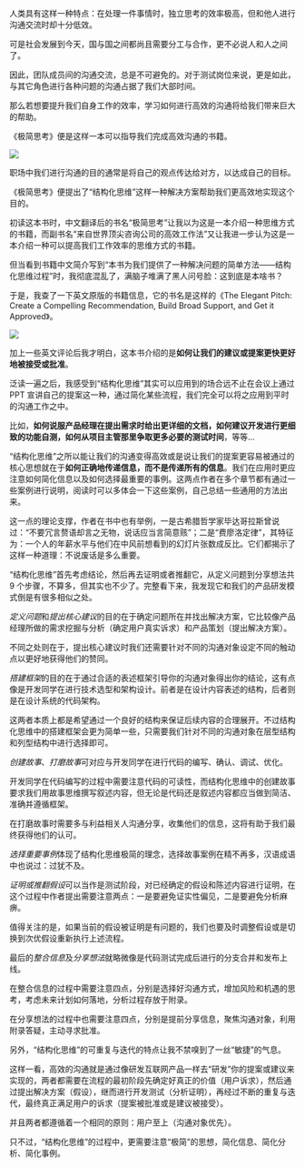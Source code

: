人类具有这样一种特点：在处理一件事情时，独立思考的效率极高，但和他人进行沟通交流时却十分低效。

可是社会发展到今天，国与国之间都尚且需要分工与合作，更不必说人和人之间了。

因此，团队成员间的沟通交流，总是不可避免的。对于测试岗位来说，更是如此，与其它角色进行各种问题的沟通占据了我们大部时间。

那么若想要提升我们自身工作的效率，学习如何进行高效的沟通将给我们带来巨大的帮助。

《极简思考》便是这样一本可以指导我们完成高效沟通的书籍。

![](https://cdn.jsdelivr.net/gh/fy975713384/cloud-img/blog/极简思考.jpeg)

职场中我们进行沟通的目的通常是将自己的观点传达给对方，以达成自己的目标。

《极简思考》便提出了“结构化思维”这样一种解决方案帮助我们更高效地实现这个目的。

初读这本书时，中文翻译后的书名“极简思考”让我以为这是一本介绍一种思维方式的书籍，而副书名“来自世界顶尖咨询公司的高效工作法”又让我进一步认为这是一本介绍一种可以提高我们工作效率的思维方式的书籍。

但当看到书籍中文简介写到“本书为我们提供了一种解决问题的简单方法——结构化思维过程”时，我彻底混乱了，满脑子堆满了黑人问号脸：这到底是本啥书？

于是，我查了一下英文原版的书籍信息，它的书名是这样的《The Elegant Pitch: Create a Compelling Recommendation, Build Broad Support, and Get it Approved》。

![](https://cdn.jsdelivr.net/gh/fy975713384/cloud-img/blog/book.jpg)

加上一些英文评论后我才明白，这本书介绍的是**如何让我们的建议或提案更快更好地被接受或批准**。

泛读一遍之后，我感受到“结构化思维”其实可以应用到的场合远不止在会议上通过 PPT 宣讲自己的提案这一种，通过简化某些流程，我们完全可以将之应用到平时的沟通工作之中。

比如，**如何说服产品经理在提出需求时给出更详细的文档，如何建议开发进行更细致的功能自测，如何从项目主管那里争取更多必要的测试时间**，等等...

“结构化思维”之所以能让我们的沟通变得高效或是说让我们的提案更容易被通过的核心思想就在于**如何正确地传递信息，而不是传递所有的信息**。我们在应用时更应注意如何简化信息以及如何选择最重要的事例。这两点作者在多个章节都有通过一些案例进行说明，阅读时可以多体会一下这些案例，自己总结一些通用的方法出来。

这一点的理论支撑，作者在书中也有举例，一是古希腊哲学家毕达哥拉斯曾说过：“不要冗言赘语却言之无物，说话应当言简意赅”；二是“费廖洛定律”，其特征为：一个人的年薪水平与他们在中风前想看到的幻灯片张数成反比。它们都揭示了这样一种道理：不说废话是多么重要。

“结构化思维”首先考虑结论，然后再去证明或者推翻它，从定义问题到分享想法共 9 个步骤，不算多，但其实也不少了。完整看下来，我发现它和我们的产品研发模式倒是有很多相似之处。

*定义问题*和*提出核心建议*的目的在于确定问题所在并找出解决方案，它比较像产品经理所做的需求挖掘与分析（确定用户真实诉求）和产品策划（提出解决方案）。

不同之处则在于，提出核心建议时我们还需要针对不同的沟通对象设定不同的触动点以更好地获得他们的赞同。

*搭建框架*的目的在于通过合适的表述框架引导你的沟通对象得出你的结论，这有点像是开发同学在进行技术选型和架构设计。前者是在设计内容表述的结构，后者则是在设计系统的代码架构。

这两者本质上都是希望通过一个良好的结构来保证后续内容的合理展开。不过结构化思维中的搭建框架会更为简单一些，只需要我们针对不同的沟通对象在层型结构和列型结构中进行选择即可。

_创建故事_、*打磨故事*可对应与开发同学在进行代码的编写、确认、调试、优化。

开发同学在代码编写的过程中需要注意代码的可读性，而结构化思维中的创建故事要求我们用故事思维撰写叙述内容，但无论是代码还是叙述内容都应当做到简洁、准确并遵循框架。

在打磨故事时需要多与利益相关人沟通分享，收集他们的信息，这将有助于我们最终获得他们的认可。

*选择重要事例*体现了结构化思维极简的理念，选择故事案例在精不再多，汉语成语中也说过：过犹不及。

*证明或推翻假设*可以当作是测试阶段，对已经确定的假设和陈述内容进行证明，在这个过程中作者提出需要注意两点：一是要避免证实性偏见，二是要避免分析麻痹。

值得关注的是，如果当前的假设被证明是有问题的，我们也要及时调整假设或是切换到次优假设重新执行上述流程。

最后的*整合信息*及*分享想法*就略微像是代码测试完成后进行的分支合并和发布上线。

在整合信息的过程中需要注意四点，分别是选择好沟通方式，增加风险和机遇的思考，考虑未来计划如何落地，分析过程存放于附录。

在分享想法的过程中也需要注意四点，分别是提前分享信息，聚焦沟通对象，利用附录答疑，主动寻求批准。

另外，“结构化思维”的可重复与迭代的特点让我不禁嗅到了一丝“敏捷”的气息。

这样一看，高效的沟通就是通过像研发互联网产品一样去“研发”你的提案或建议来实现的，两者都需要在流程的最初阶段先确定好真正的价值（用户诉求），然后通过提出解决方案（假设），继而进行开发测试（分析证明），再经过不断的重复与迭代，最终真正满足用户的诉求（提案被批准或是建议被接受）。

并且两者都遵循着一个相同的原则：用户至上（沟通对象优先）。

只不过，“结构化思维”的过程中，更需要注意“极简”的思想，简化信息、简化分析、简化事例。
